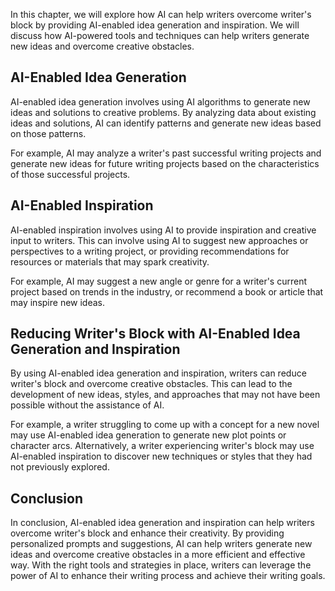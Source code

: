 
In this chapter, we will explore how AI can help writers overcome writer's block by providing AI-enabled idea generation and inspiration. We will discuss how AI-powered tools and techniques can help writers generate new ideas and overcome creative obstacles.

AI-Enabled Idea Generation
--------------------------

AI-enabled idea generation involves using AI algorithms to generate new ideas and solutions to creative problems. By analyzing data about existing ideas and solutions, AI can identify patterns and generate new ideas based on those patterns.

For example, AI may analyze a writer's past successful writing projects and generate new ideas for future writing projects based on the characteristics of those successful projects.

AI-Enabled Inspiration
----------------------

AI-enabled inspiration involves using AI to provide inspiration and creative input to writers. This can involve using AI to suggest new approaches or perspectives to a writing project, or providing recommendations for resources or materials that may spark creativity.

For example, AI may suggest a new angle or genre for a writer's current project based on trends in the industry, or recommend a book or article that may inspire new ideas.

Reducing Writer's Block with AI-Enabled Idea Generation and Inspiration
-----------------------------------------------------------------------

By using AI-enabled idea generation and inspiration, writers can reduce writer's block and overcome creative obstacles. This can lead to the development of new ideas, styles, and approaches that may not have been possible without the assistance of AI.

For example, a writer struggling to come up with a concept for a new novel may use AI-enabled idea generation to generate new plot points or character arcs. Alternatively, a writer experiencing writer's block may use AI-enabled inspiration to discover new techniques or styles that they had not previously explored.

Conclusion
----------

In conclusion, AI-enabled idea generation and inspiration can help writers overcome writer's block and enhance their creativity. By providing personalized prompts and suggestions, AI can help writers generate new ideas and overcome creative obstacles in a more efficient and effective way. With the right tools and strategies in place, writers can leverage the power of AI to enhance their writing process and achieve their writing goals.
